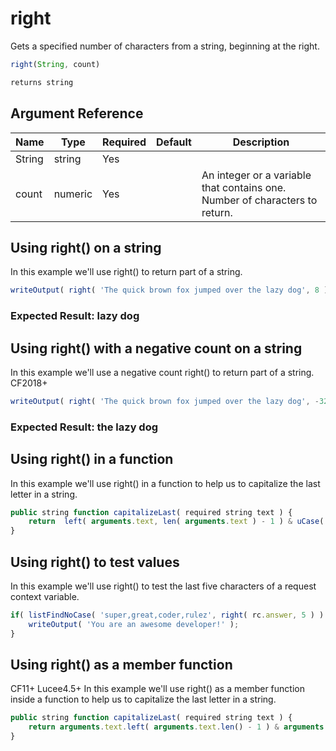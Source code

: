 # right

 Gets a specified number of characters from a string,
 beginning at the right.

```javascript
right(String, count)
```

```javascript
returns string
```

## Argument Reference

| Name | Type | Required | Default | Description |
| --- | --- | --- | --- | --- |
| String | string | Yes |  |  |
| count | numeric | Yes |  | An integer or a variable that contains one.<br /> Number of characters to return. |

## Using right() on a string

In this example we'll use right() to return part of a string.

```javascript
writeOutput( right( 'The quick brown fox jumped over the lazy dog', 8 ) );
```

### Expected Result: lazy dog

## Using right() with a negative count on a string

In this example we'll use a negative count right() to return part of a string. CF2018+

```javascript
writeOutput( right( 'The quick brown fox jumped over the lazy dog', -32 ) );
```

### Expected Result: the lazy dog

## Using right() in a function

In this example we'll use right() in a function to help us to capitalize the last letter in a string.

```javascript
public string function capitalizeLast( required string text ) {
	return  left( arguments.text, len( arguments.text ) - 1 ) & uCase( right( arguments.text, 1 ) );
}
```

## Using right() to test values

In this example we'll use right() to test the last five characters of a request context variable.

```javascript
if( listFindNoCase( 'super,great,coder,rulez', right( rc.answer, 5 ) ) ) {
	writeOutput( 'You are an awesome developer!' );
}
```

## Using right() as a member function

CF11+ Lucee4.5+ In this example we'll use right() as a member function inside a function to help us to capitalize the last letter in a string.

```javascript
public string function capitalizeLast( required string text ) {
	return arguments.text.left( arguments.text.len() - 1 ) & arguments.text.right( 1 ).ucase();
}
```
